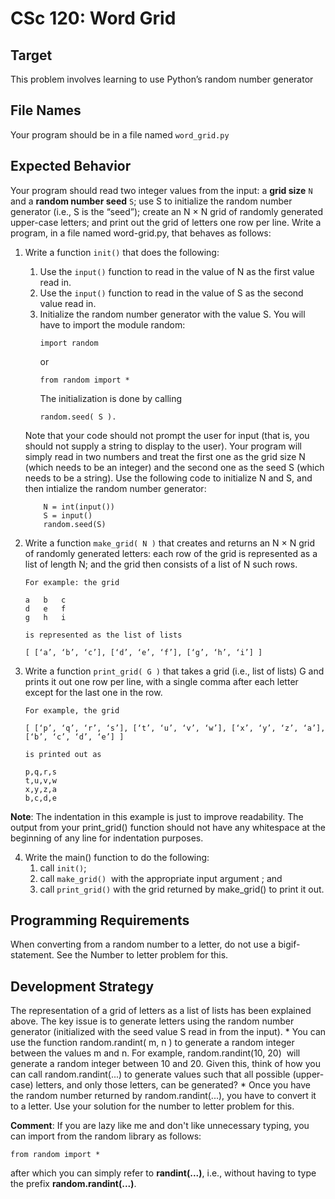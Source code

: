 # CSc 120: Word Grid

## Target
This problem involves learning to use Python’s random number generator

## File Names
Your program should be in a file named `word_grid.py`

## Expected Behavior
Your program should read two integer values from the input: a **grid size** `N` and a **random number seed** `S`; use S to initialize the random number generator (i.e., S is the “seed”); create an N × N grid of randomly generated upper-case letters; and print out the grid of letters one row per line. Write a program, in a file named word-grid.py, that behaves as follows:

1. Write a function `init()` that does the following:
	1. Use the `input()`​ function to read in the value of N as the first value read in.
	2. Use the `input()`​ function to read in the value of S as the second value read in.
	3. Initialize the random number generator with the value S. You will have to import the module​ random:
		```
		import random
		```
		or
		```
		from random import *
		```
		The initialization is done by calling ​
		```
		random.seed(​ S ).
		```

	Note that your code should not prompt the user for input (that is, you should not supply a string to display to the user). Your program will simply read in two numbers and treat the first one as the grid size N (which needs to be an integer) and the second one as the seed S (which needs to be a string). Use the following code to initialize N and S, and then intialize the random number generator:

	```
        N = int(input())
        S = input()
        random.seed(S)
    ```

2. Write a function ​`make_grid(​ N )` that creates and returns an N × N grid of randomly generated letters:
each row of the grid is represented as a list of length N; and
the grid then consists of a list of N such rows.
	```
	For example: the grid

	a	b	c
	d	e	f
	g	h	i

	is represented as the list of lists

	[ [‘a’, ‘b’, ‘c’], [‘d’, ‘e’, ‘f’], [‘g’, ‘h’, ‘i’] ]
	```

3. Write a function​ `print_grid( G )` that takes a grid (i.e., list of lists) G and prints it out one row per line, with a single comma after each letter except for the last one in the row.
	```
	For example, the grid

	[ [‘p’, ‘q’, ‘r’, ‘s’], [‘t’, ‘u’, ‘v’, ‘w’], [‘x’, ‘y’, ‘z’, ‘a’], [‘b’, ‘c’, ‘d’, ‘e’] ]

	is printed out as

	p,q,r,s
	t,u,v,w
	x,y,z,a
	b,c,d,e
	```

**Note**: The indentation in this example is just to improve readability. The output from your print_grid() function should not have any whitespace at the beginning of any line for indentation purposes.

4. Write the​ main()​ function to do the following:
	1. call `init()`;
	2. call `make_grid()` ​ with the appropriate input argument ; and
	3. call `print_grid()` with the grid returned by make_grid() to print it out.

## Programming Requirements
When converting from a random number to a letter, do not use a big ​if-statement. See the Number to letter problem for this.

## Development Strategy
The representation of a grid of letters as a list of lists has been explained above. The key issue is to generate letters using the random number generator (initialized with the seed value S read in from the input).
	* You can use the function random.randint( m, n ) to generate a random integer between the values m and n. For example, random.randint(10, 20) ​ will generate a random integer between 10 and 20. Given this, think of how you can call random.randint(...)​ to generate values such that all possible (upper-case) letters, and only those letters, can be generated?
	* Once you have the random number returned by random.randint(...), you have to convert it to a letter. Use your solution for the number to letter problem for this.

**Comment**: If you are lazy like me and don't like unnecessary typing, you can import from the random library as follows:

	from random import *

after which you can simply refer to **randint(...)**, i.e., without having to type the prefix **random.randint(...)**.


